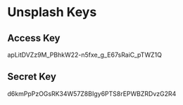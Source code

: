 # Unsplash Keys

## Access Key

apLitDVZz9M_PBhkW22-n5fxe_g_E67sRaiC_pTWZ1Q

## Secret Key

d6kmPpPzOGsRK34W57Z8BIgy6PTS8rEPWBZRDvzG2R4
